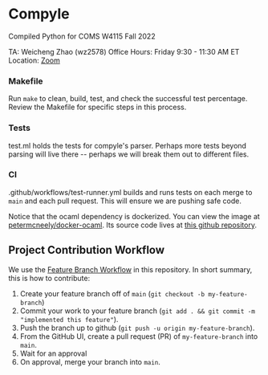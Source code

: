 # Compyle
Compiled Python for COMS W4115 Fall 2022

TA: Weicheng Zhao (wz2578)
Office Hours: Friday 9:30 - 11:30 AM ET
Location: [Zoom](https://columbiauniversity.zoom.us/j/93494146149)

### Makefile
Run `make` to clean, build, test, and check the successful test percentage. 
Review the Makefile for specific steps in this process.

### Tests
test.ml holds the tests for compyle's parser. Perhaps more tests beyond parsing will live there -- perhaps we will break them out to different files.

### CI
.github/workflows/test-runner.yml builds and runs tests on each merge to `main` and each pull request. This will ensure we are pushing
safe code.

Notice that the ocaml dependency is dockerized. You can view the image at [petermcneely/docker-ocaml](https://hub.docker.com/repository/docker/petermcneely/docker-ocaml/general). Its source code lives at [this github repository](https://github.com/petermcneely/docker-ocaml).

## Project Contribution Workflow
We use the [Feature Branch Workflow](https://www.atlassian.com/git/tutorials/comparing-workflows/feature-branch-workflow) in this repository.
In short summary, this is how to contribute:
1. Create your feature branch off of `main` (`git checkout -b my-feature-branch`)
2. Commit your work to your feature branch (`git add . && git commit -m "implemented this feature"`).
3. Push the branch up to github (`git push -u origin my-feature-branch`).
4. From the GitHub UI, create a pull request (PR) of `my-feature-branch` into `main`.
5. Wait for an approval
6. On approval, merge your branch into `main`.
